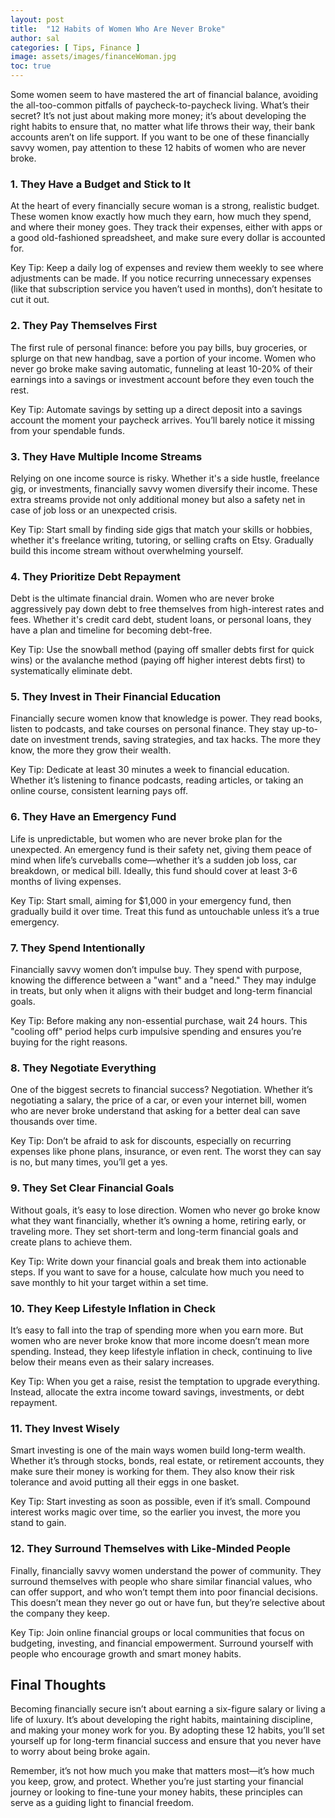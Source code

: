 ```yaml
---
layout: post
title:  "12 Habits of Women Who Are Never Broke"
author: sal
categories: [ Tips, Finance ]
image: assets/images/financeWoman.jpg
toc: true
---
```

Some women seem to have mastered the art of financial balance, avoiding the all-too-common pitfalls of paycheck-to-paycheck living. What’s their secret? It’s not just about making more money; it’s about developing the right habits to ensure that, no matter what life throws their way, their bank accounts aren’t on life support. If you want to be one of these financially savvy women, pay attention to these 12 habits of women who are never broke.

<h3 id="They-Have-a-Budget-and-Stick-to-It">1. They Have a Budget and Stick to It</h3>
At the heart of every financially secure woman is a strong, realistic budget. These women know exactly how much they earn, how much they spend, and where their money goes. They track their expenses, either with apps or a good old-fashioned spreadsheet, and make sure every dollar is accounted for.

Key Tip: Keep a daily log of expenses and review them weekly to see where adjustments can be made. If you notice recurring unnecessary expenses (like that subscription service you haven’t used in months), don’t hesitate to cut it out.

<h3 id="They-Pay-Themselves-First">2. They Pay Themselves First</h3>
The first rule of personal finance: before you pay bills, buy groceries, or splurge on that new handbag, save a portion of your income. Women who never go broke make saving automatic, funneling at least 10-20% of their earnings into a savings or investment account before they even touch the rest.

Key Tip: Automate savings by setting up a direct deposit into a savings account the moment your paycheck arrives. You’ll barely notice it missing from your spendable funds.

<h3 id="They-Have-Multiple-Income-Streams">3. They Have Multiple Income Streams</h3>
Relying on one income source is risky. Whether it's a side hustle, freelance gig, or investments, financially savvy women diversify their income. These extra streams provide not only additional money but also a safety net in case of job loss or an unexpected crisis.

Key Tip: Start small by finding side gigs that match your skills or hobbies, whether it's freelance writing, tutoring, or selling crafts on Etsy. Gradually build this income stream without overwhelming yourself.

<h3 id="They-Prioritize-Debt-Repayment">4. They Prioritize Debt Repayment</h3>
Debt is the ultimate financial drain. Women who are never broke aggressively pay down debt to free themselves from high-interest rates and fees. Whether it's credit card debt, student loans, or personal loans, they have a plan and timeline for becoming debt-free.

Key Tip: Use the snowball method (paying off smaller debts first for quick wins) or the avalanche method (paying off higher interest debts first) to systematically eliminate debt.

<h3 id="They-Invest-in-Their-Financial-Education">5. They Invest in Their Financial Education</h3>
Financially secure women know that knowledge is power. They read books, listen to podcasts, and take courses on personal finance. They stay up-to-date on investment trends, saving strategies, and tax hacks. The more they know, the more they grow their wealth.

Key Tip: Dedicate at least 30 minutes a week to financial education. Whether it’s listening to finance podcasts, reading articles, or taking an online course, consistent learning pays off.

<h3 id="They-Have-an-Emergency-Fund">6. They Have an Emergency Fund</h3>
Life is unpredictable, but women who are never broke plan for the unexpected. An emergency fund is their safety net, giving them peace of mind when life’s curveballs come—whether it’s a sudden job loss, car breakdown, or medical bill. Ideally, this fund should cover at least 3-6 months of living expenses.

Key Tip: Start small, aiming for $1,000 in your emergency fund, then gradually build it over time. Treat this fund as untouchable unless it’s a true emergency.

<h3 id="They-Spend-Intentionally">7. They Spend Intentionally</h3>
Financially savvy women don’t impulse buy. They spend with purpose, knowing the difference between a "want" and a "need." They may indulge in treats, but only when it aligns with their budget and long-term financial goals.

Key Tip: Before making any non-essential purchase, wait 24 hours. This "cooling off" period helps curb impulsive spending and ensures you’re buying for the right reasons.

<h3 id="They-Negotiate-Everything">8. They Negotiate Everything</h3>
One of the biggest secrets to financial success? Negotiation. Whether it’s negotiating a salary, the price of a car, or even your internet bill, women who are never broke understand that asking for a better deal can save thousands over time.

Key Tip: Don’t be afraid to ask for discounts, especially on recurring expenses like phone plans, insurance, or even rent. The worst they can say is no, but many times, you’ll get a yes.

<h3 id="They-Set-Clear-Financial-Goals">9. They Set Clear Financial Goals</h3>
Without goals, it’s easy to lose direction. Women who never go broke know what they want financially, whether it’s owning a home, retiring early, or traveling more. They set short-term and long-term financial goals and create plans to achieve them.

Key Tip: Write down your financial goals and break them into actionable steps. If you want to save for a house, calculate how much you need to save monthly to hit your target within a set time.

<h3 id="They-Keep-Lifestyle-Inflation-in-Check">10. They Keep Lifestyle Inflation in Check</h3>
It’s easy to fall into the trap of spending more when you earn more. But women who are never broke know that more income doesn’t mean more spending. Instead, they keep lifestyle inflation in check, continuing to live below their means even as their salary increases.

Key Tip: When you get a raise, resist the temptation to upgrade everything. Instead, allocate the extra income toward savings, investments, or debt repayment.

<h3 id="They-Invest-Wisely">11. They Invest Wisely</h3>
Smart investing is one of the main ways women build long-term wealth. Whether it’s through stocks, bonds, real estate, or retirement accounts, they make sure their money is working for them. They also know their risk tolerance and avoid putting all their eggs in one basket.

Key Tip: Start investing as soon as possible, even if it’s small. Compound interest works magic over time, so the earlier you invest, the more you stand to gain.

<h3 id="They-Surround-Themselves-with-Like--Minded-People">12. They Surround Themselves with Like-Minded People</h3>
Finally, financially savvy women understand the power of community. They surround themselves with people who share similar financial values, who can offer support, and who won’t tempt them into poor financial decisions. This doesn’t mean they never go out or have fun, but they’re selective about the company they keep.

Key Tip: Join online financial groups or local communities that focus on budgeting, investing, and financial empowerment. Surround yourself with people who encourage growth and smart money habits.

<h2>Final Thoughts</h2>
Becoming financially secure isn’t about earning a six-figure salary or living a life of luxury. It’s about developing the right habits, maintaining discipline, and making your money work for you. By adopting these 12 habits, you’ll set yourself up for long-term financial success and ensure that you never have to worry about being broke again.

Remember, it’s not how much you make that matters most—it’s how much you keep, grow, and protect. Whether you’re just starting your financial journey or looking to fine-tune your money habits, these principles can serve as a guiding light to financial freedom.
